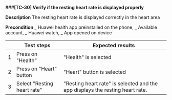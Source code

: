 **###[TC-30] Verify if the resting heart rate is displayed properly**

**Description**
The resting heart rate is displayed correctly in the heart area

**Precondition**
_ Huawei health app preinstalled on the phone,
_ Available account,
_ Huawei watch,
_ App opened on device

|     | **Test steps**              | **Expected results**                                                          |
| --- | --------------------------- | ----------------------------------------------------------------------------- |
| 1   | Press on "Health"           | "Health" is selected                                                          |
| 2   | Press on "Heart" button     | "Heart" button is selected                                                    |
| 3   | Select "Resting heart rate" | "Resting heart rate" is selected and the app displays the resting heart rate. |
